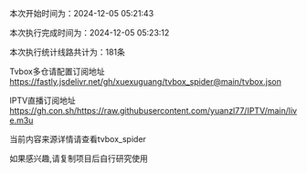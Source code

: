 
本次开始时间为：2024-12-05 05:21:43

本次执行完成时间为：2024-12-05 05:23:12

本次执行统计线路共计为：181条

Tvbox多仓请配置订阅地址 https://fastly.jsdelivr.net/gh/xuexuguang/tvbox_spider@main/tvbox.json

IPTV直播订阅地址 https://gh.con.sh/https://raw.githubusercontent.com/yuanzl77/IPTV/main/live.m3u

当前内容来源详情请查看tvbox_spider

如果感兴趣,请复制项目后自行研究使用
